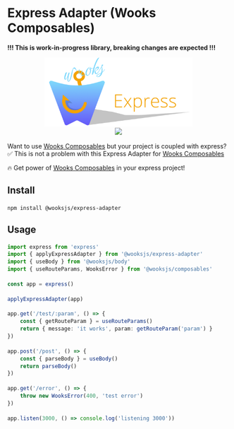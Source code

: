 # Express Adapter (Wooks Composables)

**!!! This is work-in-progress library, breaking changes are expected !!!**

<p align="center">
<img src="./docs/icon.png" height="156px"><br>
<a  href="https://github.com/wooksjs/express-adapter/blob/main/LICENSE">
    <img src="https://img.shields.io/badge/License-MIT-green?style=for-the-badge" />
</a>
</p>

Want to use [Wooks Composables](https://github.com/wooksjs/composables) but your project is coupled with express? ✅ This is not a problem with this Express Adapter for [Wooks Composables](https://github.com/wooksjs/composables)

🔥 Get power of [Wooks Composables](https://github.com/wooksjs/composables) in your express project!

## Install

`npm install @wooksjs/express-adapter`

## Usage

```ts
import express from 'express'
import { applyExpressAdapter } from '@wooksjs/express-adapter'
import { useBody } from '@wooksjs/body'
import { useRouteParams, WooksError } from '@wooksjs/composables'

const app = express()

applyExpressAdapter(app)

app.get('/test/:param', () => {
    const { getRouteParam } = useRouteParams()
    return { message: 'it works', param: getRouteParam('param') }
})

app.post('/post', () => {
    const { parseBody } = useBody()
    return parseBody()
})

app.get('/error', () => {
    throw new WooksError(400, 'test error')
})

app.listen(3000, () => console.log('listening 3000'))
```
